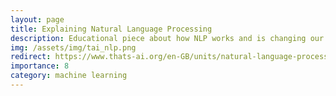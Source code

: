 ```yaml
---
layout: page
title: Explaining Natural Language Processing
description: Educational piece about how NLP works and is changing our relationship with language.
img: /assets/img/tai_nlp.png
redirect: https://www.thats-ai.org/en-GB/units/natural-language-processing-nlp
importance: 8
category: machine learning
---
```

